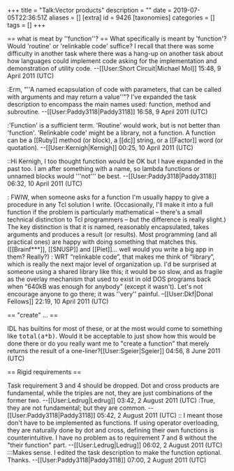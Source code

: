 +++
title = "Talk:Vector products"
description = ""
date = 2019-07-05T22:36:51Z
aliases = []
[extra]
id = 9426
[taxonomies]
categories = []
tags = []
+++

== what is meat by ''function''? ==
What specifically is meant by 'function'? Would 'routine' or 'relinkable code' suffice? I recall that there was some difficulty in another task where there was a hang-up on another task about how languages could implement code asking for the implementation and demonstration of utility code. --[[User:Short Circuit|Michael Mol]] 15:48, 9 April 2011 (UTC)

:Erm, "''A named ecapsulation of code with parameters, that can be called with arguments and may return a value''"? I've expanded the task description to encompass the main names used: function, method and subroutine. --[[User:Paddy3118|Paddy3118]] 16:58, 9 April 2011 (UTC)

:'Function' is a sufficient term. 'Routine' would work, but is not better than 'function'. 'Relinkable code' might be a library, not a function. A function can be a [[Ruby]] method (or block), a [[dc]] string, or a [[Factor]] word (or quotation). --[[User:Kernigh|Kernigh]] 00:25, 10 April 2011 (UTC)

::Hi Kernigh, I too thought function would be OK but I have expanded in the past too. I am after something with a name, so lambda functions or unnamed blocks would '''not''' be best. --[[User:Paddy3118|Paddy3118]] 06:32, 10 April 2011 (UTC)

: FWIW, when someone asks for a function I'm usually happy to give a procedure in any Tcl solution I write. (Occasionally, I'll make it into a full function if the problem is particularly mathematical – there's a small technical distinction to Tcl programmers – but the difference is really slight.) The key distinction is that it is named, reasonably encapsulated, takes arguments and produces a result (or results). Most programming (and all practical ones) are happy with doing something that matches this. ([[Brainf***]], [[SNUSP]] and [[Piet]]… well would you write a big app in them? Really?)
: WRT “relinkable code”, that makes me think of “library”, which is really the next major level of organization up. I'd be surprised at someone using a shared library like this; it would be so slow, and as fragile as the overlay mechanism that used to exist in old DOS programs back when “640kB was enough for anybody” (except it wasn't). Let's not encourage anyone to go there; it was ''very'' painful. –[[User:Dkf|Donal Fellows]] 22:19, 10 April 2011 (UTC)

== "create" ... ==

IDL has builtins for most of these, or at the most would come to something like <tt>total(a*b)</tt>. Would it be acceptable to just show how this would be done there or do you really want me to "create a function" that merely returns the result of a one-liner?[[User:Sgeier|Sgeier]] 04:56, 8 June 2011 (UTC)

== Rigid requirements ==

Task requirement 3 and 4 should be dropped.  Dot and cross products are fundamental, while the triples are not, they are just combinations of the former two. --[[User:Ledrug|Ledrug]] 03:42, 2 August 2011 (UTC)
:True, they are not fundamental; but they are common. --[[User:Paddy3118|Paddy3118]] 05:42, 2 August 2011 (UTC)
:: I meant those don't have to be implemented as functions.  If using operator overloading, they are naturally done by dot and cross, defining their own functions is counterintuitive.  I have no problem as to requirement 7 and 8 without the "their function" part. --[[User:Ledrug|Ledrug]] 06:02, 2 August 2011 (UTC)
:::Makes sense. I edited the task description to make the function optional. Thanks. --[[User:Paddy3118|Paddy3118]] 07:00, 2 August 2011 (UTC)
